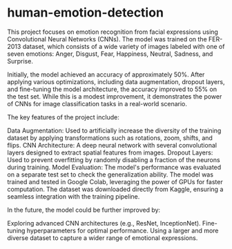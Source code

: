 # human-emotion-detection
This project focuses on emotion recognition from facial expressions using Convolutional Neural Networks (CNNs). The model was trained on the FER-2013 dataset, which consists of a wide variety of images labeled with one of seven emotions: Anger, Disgust, Fear, Happiness, Neutral, Sadness, and Surprise.

Initially, the model achieved an accuracy of approximately 50%. After applying various optimizations, including data augmentation, dropout layers, and fine-tuning the model architecture, the accuracy improved to 55% on the test set. While this is a modest improvement, it demonstrates the power of CNNs for image classification tasks in a real-world scenario.

The key features of the project include:

Data Augmentation: Used to artificially increase the diversity of the training dataset by applying transformations such as rotations, zoom, shifts, and flips.
CNN Architecture: A deep neural network with several convolutional layers designed to extract spatial features from images.
Dropout Layers: Used to prevent overfitting by randomly disabling a fraction of the neurons during training.
Model Evaluation: The model's performance was evaluated on a separate test set to check the generalization ability.
The model was trained and tested in Google Colab, leveraging the power of GPUs for faster computation. The dataset was downloaded directly from Kaggle, ensuring a seamless integration with the training pipeline.

In the future, the model could be further improved by:

Exploring advanced CNN architectures (e.g., ResNet, InceptionNet).
Fine-tuning hyperparameters for optimal performance.
Using a larger and more diverse dataset to capture a wider range of emotional expressions.
